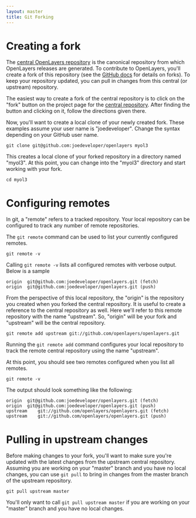 ```yaml
---
layout: master
title: Git Forking
---
```


# Creating a fork #

The [central OpenLayers repository](central) is the canonical repository from which OpenLayers releases are generated.  To contribute to OpenLayers, you'll create a fork of this repository (see the [GitHub docs](http://help.github.com/forking/) for details on forks).  To keep your repository updated, you can pull in changes from this central (or upstream) repository.

The easiest way to create a fork of the central repository is to click on the "fork" button on the project page for the [central repository](central).  After finding the button and clicking on it, follow the directions given there.

[central]: http://github.com/openlayers/openlayers "OpenLayers Central Repository"

Now, you'll want to create a local clone of your newly created fork.  These examples assume your user name is "joedeveloper".  Change the syntax depending on your GitHub user name.

    git clone git@github.com:joedeveloper/openlayers myol3

This creates a local clone of your forked repository in a directory named "myol3".  At this point, you can change into the "myol3" directory and start working with your fork.

    cd myol3

# Configuring remotes #

In git, a "remote" refers to a tracked repository.  Your local repository can be configured to track any number of remote repositories.

The `git remote` command can be used to list your currently configured remotes.

    git remote -v

Calling `git remote -v` lists all configured remotes with verbose output.  Below is a sample 

    origin	git@github.com:joedeveloper/openlayers.git (fetch)
    origin	git@github.com:joedeveloper/openlayers.git (push)

From the perspective of this local repository, the "origin" is the repository you created when you forked the central repository.  It is useful to create a reference to the central repository as well.  Here we'll refer to this remote repository with the name "upstream".  So, "origin" will be your fork and "upstream" will be the central repository.

    git remote add upstream git://github.com/openlayers/openlayers.git

Running the `git remote add` command configures your local repository to track the remote central repository using the name "upstream".

At this point, you should see two remotes configured when you list all remotes.

    git remote -v

The output should look something like the following:

    origin	git@github.com:joedeveloper/openlayers.git (fetch)
    origin	git@github.com:joedeveloper/openlayers.git (push)
    upstream	git://github.com/openlayers/openlayers.git (fetch)
    upstream	git://github.com/openlayers/openlayers.git (push)

# Pulling in upstream changes #

Before making changes to your fork, you'll want to make sure you're updated with the latest changes from the upstream central repository.  Assuming you are working on your "master" branch and you have no local changes, you can use `git pull` to bring in changes from the master branch of the upstream repository.

    git pull upstream master

You'll only want to call `git pull upstream master` if you are working on your "master" branch and you have no local changes.
